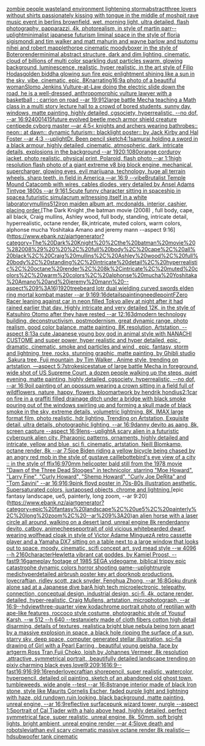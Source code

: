 [zombie people wasteland environment lightening storm](https://www.ebank.nz/aiartgenerator?category=zombie%20people%20wasteland%20environment%20lightening%20storm)[abstract](https://www.ebank.nz/aiartgenerator?category=abstract)[three lovers without shirts passionately kissing with tongue in the middle of moshpit rave music event in berlins brownfield, wet, morning light, ultra detailed, flash photography, papparazzi, 4k, photorealism, in style of martin parr](https://www.ebank.nz/aiartgenerator?category=three%20lovers%20without%20shirts%20passionately%20kissing%20with%20tongue%20in%20the%20middle%20of%20moshpit%20rave%20music%20event%20in%20berlins%20brownfield%2C%20wet%2C%20morning%20light%2C%20ultra%20detailed%2C%20flash%20photography%2C%20papparazzi%2C%204k%2C%20photorealism%2C%20in%20style%20of%20martin%20parr)[--uplight](https://www.ebank.nz/aiartgenerator?category=--uplight)[minimalist japanese futurism liminal space in the style of floria sigismondi and tim walker and matt mahurin and wayne barlow and tsutomu nihei and robert mapplethorpe cinematic moody](https://www.ebank.nz/aiartgenerator?category=minimalist%20japanese%20futurism%20liminal%20space%20in%20the%20style%20of%20floria%20sigismondi%20and%20tim%20walker%20and%20matt%20mahurin%20and%20wayne%20barlow%20and%20tsutomu%20nihei%20and%20robert%20mapplethorpe%20cinematic%20moody)[boxer in the style of Botero](https://www.ebank.nz/aiartgenerator?category=boxer%20in%20the%20style%20of%20Botero)[render](https://www.ebank.nz/aiartgenerator?category=render)[minimal abstract structure, dark and dim lighting, cinematic, cloud of billions of multi color sparkling dust particles swarm, glowing background, luminescence, realistic, hyper realistic, in the art style of Filip Hodas](https://www.ebank.nz/aiartgenerator?category=minimal%20abstract%20structure%2C%20dark%20and%20dim%20lighting%2C%20cinematic%2C%20cloud%20of%20billions%20of%20multi%20color%20sparkling%20dust%20particles%20swarm%2C%20glowing%20background%2C%20luminescence%2C%20realistic%2C%20hyper%20realistic%2C%20in%20the%20art%20style%20of%20Filip%20Hodas)[golden biddha glowing sun fire epic enlightment shining like a sun in the sky, vibe, cinematic, epic, 8K](https://www.ebank.nz/aiartgenerator?category=golden%20biddha%20glowing%20sun%20fire%20epic%20enlightment%20shining%20like%20a%20sun%20in%20the%20sky%2C%20vibe%2C%20cinematic%2C%20epic%2C%208K)[narrating](https://www.ebank.nz/aiartgenerator?category=narrating)[16:9](https://www.ebank.nz/aiartgenerator?category=16%3A9)[a photo of a beautiful woman](https://www.ebank.nz/aiartgenerator?category=a%20photo%20of%20a%20beautiful%20woman)[Slomo Jenkins Vulture-at-Law doing the electric slide down the road, he is a well-dressed, anthropomorphic vulture lawyer with a basketball : : carrion on road --ar 19:9](https://www.ebank.nz/aiartgenerator?category=Slomo%20Jenkins%20Vulture-at-Law%20doing%20the%20electric%20slide%20down%20the%20road%2C%20he%20is%20a%20well-dressed%2C%20anthropomorphic%20vulture%20lawyer%20with%20a%20basketball%20%3A%20%3A%20carrion%20on%20road%20--ar%2019%3A9)[12](https://www.ebank.nz/aiartgenerator?category=12)[large battle Mecha teaching a Math class in a multi story lecture hall to a crowd of bored students, sunny day, windows, matte painting, highly detailed, cgsociety, hyperrealistic, --no dof, --ar 16:9](https://www.ebank.nz/aiartgenerator?category=large%20battle%20Mecha%20teaching%20a%20Math%20class%20in%20a%20multi%20story%20lecture%20hall%20to%20a%20crowd%20of%20bored%20students%2C%20sunny%20day%2C%20windows%2C%20matte%20painting%2C%20highly%20detailed%2C%20cgsociety%2C%20hyperrealistic%2C%20--no%20dof%2C%20--ar%2016%3A9)[2400](https://www.ebank.nz/aiartgenerator?category=2400)[1415](https://www.ebank.nz/aiartgenerator?category=1415)[future evolved beetle mech armor shield creature centipede cyborg master —ar 4:5](https://www.ebank.nz/aiartgenerator?category=future%20evolved%20beetle%20mech%20armor%20shield%20creature%20centipede%20cyborg%20master%20%E2%80%94ar%204%3A5)[< knights and archers wearing bathrobes:: neon:: at dawn:: dynamic futurism:: blacklight poster:: by Jack Kirby and Hal Foster --ar 4:3 --uplight](https://www.ebank.nz/aiartgenerator?category=%3C%20knights%20and%20archers%20wearing%20bathrobes%3A%3A%20neon%3A%3A%20at%20dawn%3A%3A%20dynamic%20futurism%3A%3A%20blacklight%20poster%3A%3A%20by%20Jack%20Kirby%20and%20Hal%20Foster%20--ar%204%3A3%20--uplight)[Dr. Been pencil sketch](https://www.ebank.nz/aiartgenerator?category=Dr.%20Been%20pencil%20sketch)[4:1](https://www.ebank.nz/aiartgenerator?category=4%3A1)[samurai holding a sword in a black armour, highly detailed, cinematic, atmospheric, dark, intricate details, explosions in the background --ar 1920:1080](https://www.ebank.nz/aiartgenerator?category=samurai%20holding%20a%20sword%20in%20a%20black%20armour%2C%20highly%20detailed%2C%20cinematic%2C%20atmospheric%2C%20dark%2C%20intricate%20details%2C%20explosions%20in%20the%20background%20--ar%201920%3A1080)[orange corduroy jacket, photo realistic, physical print, Polaroid, flash photo --ar 1:1](https://www.ebank.nz/aiartgenerator?category=orange%20corduroy%20jacket%2C%20photo%20realistic%2C%20physical%20print%2C%20Polaroid%2C%20flash%20photo%20--ar%201%3A1)[high resolution flash photo of a giant extreme v8 big block engine, mechanical, supercharger, glowing eyes, evil marijuana, technology, huge all terrain wheels, sharp teeth, in field in America —ar 16:9 --vibe](https://www.ebank.nz/aiartgenerator?category=high%20resolution%20flash%20photo%20of%20a%20giant%20extreme%20v8%20big%20block%20engine%2C%20mechanical%2C%20supercharger%2C%20glowing%20eyes%2C%20evil%20marijuana%2C%20technology%2C%20huge%20all%20terrain%20wheels%2C%20sharp%20teeth%2C%20in%20field%20in%20America%20%E2%80%94ar%2016%3A9%20--vibe)[Brutalist Temple Mound Catacomb with wires, cables diodes, very detailed by Ansel Adams Tintype 1800s --ar 9:16](https://www.ebank.nz/aiartgenerator?category=Brutalist%20Temple%20Mound%20Catacomb%20with%20wires%2C%20cables%20diodes%2C%20very%20detailed%20by%20Ansel%20Adams%20Tintype%201800s%20--ar%209%3A16)[1.5](https://www.ebank.nz/aiartgenerator?category=1.5)[cute funny character sitting in spaceship in space](https://www.ebank.nz/aiartgenerator?category=cute%20funny%20character%20sitting%20in%20spaceship%20in%20space)[a futuristic simulacrum witnessing itself in a white laboratory](https://www.ebank.nz/aiartgenerator?category=a%20futuristic%20simulacrum%20witnessing%20itself%20in%20a%20white%20laboratory)[mullins](https://www.ebank.nz/aiartgenerator?category=mullins)[512](https://www.ebank.nz/aiartgenerator?category=512)[iron maiden album art, mcdonalds. interior, cashier, placing order.](https://www.ebank.nz/aiartgenerator?category=iron%20maiden%20album%20art%2C%20mcdonalds.%20interior%2C%20cashier%2C%20placing%20order.)[The Dark Knight ,the batman movie (2008)  , full body, cape, all black, Craig mullins, Ashley wood, full body, standing, intricate detail, hyperrealistic, octane render, 8k,intricate, muted colors, warm colors, alphonse mucha Yoshitaka Amano and jeremy mann --aspect 9:16](https://www.ebank.nz/aiartgenerator?category=The%20Dark%20Knight%20%2Cthe%20batman%20movie%20%282008%29%20%20%2C%20full%20body%2C%20cape%2C%20all%20black%2C%20Craig%20mullins%2C%20Ashley%20wood%2C%20full%20body%2C%20standing%2C%20intricate%20detail%2C%20hyperrealistic%2C%20octane%20render%2C%208k%2Cintricate%2C%20muted%20colors%2C%20warm%20colors%2C%20alphonse%20mucha%20Yoshitaka%20Amano%20and%20jeremy%20mann%20--aspect%209%3A16)[1920](https://www.ebank.nz/aiartgenerator?category=1920)[treebeard lotr dual wielding curved swords elden ring mortal kombat master --ar 9:16](https://www.ebank.nz/aiartgenerator?category=treebeard%20lotr%20dual%20wielding%20curved%20swords%20elden%20ring%20mortal%20kombat%20master%20--ar%209%3A16)[9:16](https://www.ebank.nz/aiartgenerator?category=9%3A16)[details](https://www.ebank.nz/aiartgenerator?category=details)[painting](https://www.ebank.nz/aiartgenerator?category=painting)[needlepoint](https://www.ebank.nz/aiartgenerator?category=needlepoint)[FZero Racer leaning against car in neon filled Tokyo alley at night after it had rained earlier that day. Highly intricate and very detailed 12K, in the style of Katsuhiro Otomo after they have rested --ar 12:16](https://www.ebank.nz/aiartgenerator?category=FZero%20Racer%20leaning%20against%20car%20in%20neon%20filled%20Tokyo%20alley%20at%20night%20after%20it%20had%20rained%20earlier%20that%20day.%20Highly%20intricate%20and%20very%20detailed%2012K%2C%20in%20the%20style%20of%20Katsuhiro%20Otomo%20after%20they%20have%20rested%20--ar%2012%3A16)[3d](https://www.ebank.nz/aiartgenerator?category=3d)[modern technology building, deconstructivism, postmodernism, great dynamic range, photo realism, good color balance, matte painting, 8K resolution, Artstation, --aspect 8:13](https://www.ebank.nz/aiartgenerator?category=modern%20technology%20building%2C%20deconstructivism%2C%20postmodernism%2C%20great%20dynamic%20range%2C%20photo%20realism%2C%20good%20color%20balance%2C%20matte%20painting%2C%208K%20resolution%2C%20Artstation%2C%20--aspect%208%3A13)[a cute Japanese young boy god in animal style with NANACHI CUSTOME and super power, hyper realistic and hyper detailed, epic , dramatic, cinematic, smoke and particles and wind , epic, fantasy, storm and lightning, tree, rocks, stunning graphic, matte painting, by Ghibli studio ,Sakura tree, Fuji mountain ,by Tim Walker , Anime style, trending on artstation, —aspect 5:7](https://www.ebank.nz/aiartgenerator?category=a%20cute%20Japanese%20young%20boy%20god%20in%20animal%20style%20with%20NANACHI%20CUSTOME%20and%20super%20power%2C%20hyper%20realistic%20and%20hyper%20detailed%2C%20epic%20%2C%20dramatic%2C%20cinematic%2C%20smoke%20and%20particles%20and%20wind%20%2C%20epic%2C%20fantasy%2C%20storm%20and%20lightning%2C%20tree%2C%20rocks%2C%20stunning%20graphic%2C%20matte%20painting%2C%20by%20Ghibli%20studio%20%2CSakura%20tree%2C%20Fuji%20mountain%20%2Cby%20Tim%20Walker%20%2C%20Anime%20style%2C%20trending%20on%20artstation%2C%20%E2%80%94aspect%205%3A7)[strokes](https://www.ebank.nz/aiartgenerator?category=strokes)[ice](https://www.ebank.nz/aiartgenerator?category=ice)[statue of large battle Mecha in foreground, wide shot of US Supreme Court, a dozen people walking up the steps, quiet evening, matte painting, highly detailed, cgsociety, hyperrealistic, --no dof, --ar 16:9](https://www.ebank.nz/aiartgenerator?category=statue%20of%20large%20battle%20Mecha%20in%20foreground%2C%20wide%20shot%20of%20US%20Supreme%20Court%2C%20a%20dozen%20people%20walking%20up%20the%20steps%2C%20quiet%20evening%2C%20matte%20painting%2C%20highly%20detailed%2C%20cgsociety%2C%20hyperrealistic%2C%20--no%20dof%2C%20--ar%2016%3A9)[oil painting of an opossum wearing a crown sitting in a field full of wildflowers, nature, happy, flowers, bloom](https://www.ebank.nz/aiartgenerator?category=oil%20painting%20of%20an%20opossum%20wearing%20a%20crown%20sitting%20in%20a%20field%20full%20of%20wildflowers%2C%20nature%2C%20happy%2C%20flowers%2C%20bloom)[artwork by hendrik hondius](https://www.ebank.nz/aiartgenerator?category=artwork%20by%20hendrik%20hondius)[2:1](https://www.ebank.nz/aiartgenerator?category=2%3A1)[car on fire in a graffiti filled drainage ditch under a bridge with black smoke pouring out of the windows swirling up and forming a skull made of black smoke in the sky, extreme details, volumetric lightning, 8K, IMAX large format film, photo realistic, hdr lighting, Trending on Artstation, Exquisite detail, ultra details, photographic lighting, --ar 16:9](https://www.ebank.nz/aiartgenerator?category=car%20on%20fire%20in%20a%20graffiti%20filled%20drainage%20ditch%20under%20a%20bridge%20with%20black%20smoke%20pouring%20out%20of%20the%20windows%20swirling%20up%20and%20forming%20a%20skull%20made%20of%20black%20smoke%20in%20the%20sky%2C%20extreme%20details%2C%20volumetric%20lightning%2C%208K%2C%20IMAX%20large%20format%20film%2C%20photo%20realistic%2C%20hdr%20lighting%2C%20Trending%20on%20Artstation%2C%20Exquisite%20detail%2C%20ultra%20details%2C%20photographic%20lighting%2C%20--ar%2016%3A9)[danny devito as aang, 8k, screen capture --aspect 16:9](https://www.ebank.nz/aiartgenerator?category=danny%20devito%20as%20aang%2C%208k%2C%20screen%20capture%20--aspect%2016%3A9)[lens](https://www.ebank.nz/aiartgenerator?category=lens)[--uplight](https://www.ebank.nz/aiartgenerator?category=--uplight)[A scary alien in a futuristic cyberpunk alien city, Pharaonic patterns, ornaments, highly detailed and intricate, yellow and blue, sci fi, cinematic, artstation, Neill Blomkamp, octane render, 8k --ar 7:5](https://www.ebank.nz/aiartgenerator?category=A%20scary%20alien%20in%20a%20futuristic%20cyberpunk%20alien%20city%2C%20Pharaonic%20patterns%2C%20ornaments%2C%20highly%20detailed%20and%20intricate%2C%20yellow%20and%20blue%2C%20sci%20fi%2C%20cinematic%2C%20artstation%2C%20Neill%20Blomkamp%2C%20octane%20render%2C%208k%20--ar%207%3A5)[joe Biden riding a yellow bicycle being chased by an angry red mob in the style of gustave caillebotte](https://www.ebank.nz/aiartgenerator?category=joe%20Biden%20riding%20a%20yellow%20bicycle%20being%20chased%20by%20an%20angry%20red%20mob%20in%20the%20style%20of%20gustave%20caillebotte)[bird's eye view of a city :: in the style of ffix](https://www.ebank.nz/aiartgenerator?category=bird%27s%20eye%20view%20of%20a%20city%20%3A%3A%20in%20the%20style%20of%20ffix)[16:9](https://www.ebank.nz/aiartgenerator?category=16%3A9)[70mm helicopter bald still from the 1978 movie "Dawn of the Three Dead Stooges" in technicolor, starring "Moe Howard", "Larry Fine", "Curly Howard", "Shemp Howard", "Curly Joe DeRita" and "Tom Savini" --ar 16:9](https://www.ebank.nz/aiartgenerator?category=70mm%20helicopter%20bald%20still%20from%20the%201978%20movie%20%22Dawn%20of%20the%20Three%20Dead%20Stooges%22%20in%20technicolor%2C%20starring%20%22Moe%20Howard%22%2C%20%22Larry%20Fine%22%2C%20%22Curly%20Howard%22%2C%20%22Shemp%20Howard%22%2C%20%22Curly%20Joe%20DeRita%22%20and%20%22Tom%20Savini%22%20--ar%2016%3A9)[16:9](https://www.ebank.nz/aiartgenerator?category=16%3A9)[pink floyd poster in 70s-80s illustration aesthetic, Supersaturated colors, juxtaposed objects, chrome and lightning.](https://www.ebank.nz/aiartgenerator?category=pink%20floyd%20poster%20in%2070s-80s%20illustration%20aesthetic%2C%20Supersaturated%20colors%2C%20juxtaposed%20objects%2C%20chrome%20and%20lightning.)[epic fantasy landscape, ue5, painterly, long zoom, --ar 9:20](https://www.ebank.nz/aiartgenerator?category=epic%20fantasy%20landscape%2C%20ue5%2C%20painterly%2C%20long%20zoom%2C%20--ar%209%3A20)[an alien horse with a laser circle all around, walking on a desert land, unreal engine 8k render](https://www.ebank.nz/aiartgenerator?category=an%20alien%20horse%20with%20a%20laser%20circle%20all%20around%2C%20walking%20on%20a%20desert%20land%2C%20unreal%20engine%208k%20render)[danny devito, catboy, anime](https://www.ebank.nz/aiartgenerator?category=danny%20devito%2C%20catboy%2C%20anime)[cheese](https://www.ebank.nz/aiartgenerator?category=cheese)[portrait of old vicious whitebearded dwarf, wearing wolfhead cloak in style of Victor Adame Minguez](https://www.ebank.nz/aiartgenerator?category=portrait%20of%20old%20vicious%20whitebearded%20dwarf%2C%20wearing%20wolfhead%20cloak%20in%20style%20of%20Victor%20Adame%20Minguez)[A retro cassette player and a Yamaha DX7 sitting on a table next to a large window that looks out to space, moody, cinematic, scifi concept art, syd mead style   --w 4096 --h 2160](https://www.ebank.nz/aiartgenerator?category=A%20retro%20cassette%20player%20and%20a%20Yamaha%20DX7%20sitting%20on%20a%20table%20next%20to%20a%20large%20window%20that%20looks%20out%20to%20space%2C%20moody%2C%20cinematic%2C%20scifi%20concept%20art%2C%20syd%20mead%20style%20%20%20--w%204096%20--h%202160)[character](https://www.ebank.nz/aiartgenerator?category=character)[Hewlett](https://www.ebank.nz/aiartgenerator?category=Hewlett)[a vibrant cat goddes, by Kamiel Proost, --fast](https://www.ebank.nz/aiartgenerator?category=a%20vibrant%20cat%20goddes%2C%20by%20Kamiel%20Proost%2C%20--fast)[9:16](https://www.ebank.nz/aiartgenerator?category=9%3A16)[gameplay footage of 1985 SEGA videogame, biblical trippy epic catastrophe dynamic colors horror shooting game](https://www.ebank.nz/aiartgenerator?category=gameplay%20footage%20of%201985%20SEGA%20videogame%2C%20biblical%20trippy%20epic%20catastrophe%20dynamic%20colors%20horror%20shooting%20game)[--uplight](https://www.ebank.nz/aiartgenerator?category=--uplight)[nurgle medic](https://www.ebank.nz/aiartgenerator?category=nurgle%20medic)[hyperdetailed airbrush poster key art doorknob productions, lovecraftian, ridley scott, zack snyder, Fenghua Zhong, --ar 16:8](https://www.ebank.nz/aiartgenerator?category=hyperdetailed%20airbrush%20poster%20key%20art%20doorknob%20productions%2C%20lovecraftian%2C%20ridley%20scott%2C%20zack%20snyder%2C%20Fenghua%20Zhong%2C%20--ar%2016%3A8)[Goku drunk alone sad at a Japanese dive bar](https://www.ebank.nz/aiartgenerator?category=Goku%20drunk%20alone%20sad%20at%20a%20Japanese%20dive%20bar)[A high tech microelectronic, telepathy, connection, conceptual design, industrial design, sci-fi, 4k, octane render, detailed, hyper-realistic, Craig Mullens, artstation, microphotograph, --ar 16:9](https://www.ebank.nz/aiartgenerator?category=A%20high%20tech%20microelectronic%2C%20telepathy%2C%20connection%2C%20conceptual%20design%2C%20industrial%20design%2C%20sci-fi%2C%204k%2C%20octane%20render%2C%20detailed%2C%20hyper-realistic%2C%20Craig%20Mullens%2C%20artstation%2C%20microphotograph%2C%20--ar%2016%3A9)[--hd](https://www.ebank.nz/aiartgenerator?category=--hd)[view](https://www.ebank.nz/aiartgenerator?category=view)[three-quarter view kodachrome portrait photo of reptilian with ape-like features, roccoco style costume, photographic style of Yousuf Karsh, --w 512 --h 640 --test](https://www.ebank.nz/aiartgenerator?category=three-quarter%20view%20kodachrome%20portrait%20photo%20of%20reptilian%20with%20ape-like%20features%2C%20roccoco%20style%20costume%2C%20photographic%20style%20of%20Yousuf%20Karsh%2C%20--w%20512%20--h%20640%20--test)[](https://www.ebank.nz/aiartgenerator?category=)[anxiety made of cloth fibers cotton high detail disarming, details of textures, realistic](https://www.ebank.nz/aiartgenerator?category=anxiety%20made%20of%20cloth%20fibers%20cotton%20high%20detail%20disarming%2C%20details%20of%20textures%2C%20realistic)[a bright blue nebula being torn apart by a massive explosion in space, a black hole ripping the surface of a sun, starry sky, deep space, computer generated stellar illustration, sci-fi](https://www.ebank.nz/aiartgenerator?category=a%20bright%20blue%20nebula%20being%20torn%20apart%20by%20a%20massive%20explosion%20in%20space%2C%20a%20black%20hole%20ripping%20the%20surface%20of%20a%20sun%2C%20starry%20sky%2C%20deep%20space%2C%20computer%20generated%20stellar%20illustration%2C%20sci-fi)[a drawing of Girl with a Pearl Earring , beautiful young geisha, face by artgerm,Ross Tran,Fuji Choko, loish,by Johannes Vermeer ,8k resolution ,attractive, symmetrical portrait, ,beautifully detailed landscape trending on pixiv,charming black eyes,lovel](https://www.ebank.nz/aiartgenerator?category=a%20drawing%20of%20Girl%20with%20a%20Pearl%20Earring%20%2C%20beautiful%20young%20geisha%2C%20face%20by%20artgerm%2CRoss%20Tran%2CFuji%20Choko%2C%20loish%2Cby%20Johannes%20Vermeer%20%2C8k%20resolution%20%2Cattractive%2C%20symmetrical%20portrait%2C%20%2Cbeautifully%20detailed%20landscape%20trending%20on%20pixiv%2Ccharming%20black%20eyes%2Clovel)[9:20](https://www.ebank.nz/aiartgenerator?category=9%3A20)[9:16](https://www.ebank.nz/aiartgenerator?category=9%3A16)[16:9](https://www.ebank.nz/aiartgenerator?category=16%3A9)[--fast](https://www.ebank.nz/aiartgenerator?category=--fast)[16:9](https://www.ebank.nz/aiartgenerator?category=16%3A9)[16:9](https://www.ebank.nz/aiartgenerator?category=16%3A9)[9:16](https://www.ebank.nz/aiartgenerator?category=9%3A16)[render](https://www.ebank.nz/aiartgenerator?category=render)[lovecraftian shore](https://www.ebank.nz/aiartgenerator?category=lovecraftian%20shore)[pencil, super realistic, watercolor, hyperpencil, detailed oil painting, sketch of an abandoned old ghost town, tumbleweeds, wide angle --test --ar 16:8](https://www.ebank.nz/aiartgenerator?category=pencil%2C%20super%20realistic%2C%20watercolor%2C%20hyperpencil%2C%20detailed%20oil%20painting%2C%20sketch%20of%20an%20abandoned%20old%20ghost%20town%2C%20tumbleweeds%2C%20wide%20angle%20--test%20--ar%2016%3A8)[strange interior made of black Iron stone, style like Maurits Cornelis Escher, faded purple light and lightning with haze, old rundown ruin looking, black background, matte painting, unreal engine, --ar 16:9](https://www.ebank.nz/aiartgenerator?category=strange%20interior%20made%20of%20black%20Iron%20stone%2C%20style%20like%20Maurits%20Cornelis%20Escher%2C%20faded%20purple%20light%20and%20lightning%20with%20haze%2C%20old%20rundown%20ruin%20looking%2C%20black%20background%2C%20matte%20painting%2C%20unreal%20engine%2C%20--ar%2016%3A9)[reflective surface](https://www.ebank.nz/aiartgenerator?category=reflective%20surface)[punk wizard tower, nurgle --aspect 1:5](https://www.ebank.nz/aiartgenerator?category=punk%20wizard%20tower%2C%20nurgle%20--aspect%201%3A5)[portrait of Cal Tjader with a halo above head, highly detailed, perfect symmetrical face, super realistic, unreal engine, 8k, 50mm, soft bright lights, bright ambient, unreal engine render —ar 4:5](https://www.ebank.nz/aiartgenerator?category=portrait%20of%20Cal%20Tjader%20with%20a%20halo%20above%20head%2C%20highly%20detailed%2C%20perfect%20symmetrical%20face%2C%20super%20realistic%2C%20unreal%20engine%2C%208k%2C%2050mm%2C%20soft%20bright%20lights%2C%20bright%20ambient%2C%20unreal%20engine%20render%20%E2%80%94ar%204%3A5)[love death and robots](https://www.ebank.nz/aiartgenerator?category=love%20death%20and%20robots)[leviathan evil scary cinematic massive octane render 8k realistic](https://www.ebank.nz/aiartgenerator?category=leviathan%20evil%20scary%20cinematic%20massive%20octane%20render%208k%20realistic)[—hd](https://www.ebank.nz/aiartgenerator?category=%E2%80%94hd)[subwoofer tank cinematic](https://www.ebank.nz/aiartgenerator?category=subwoofer%20tank%20cinematic)